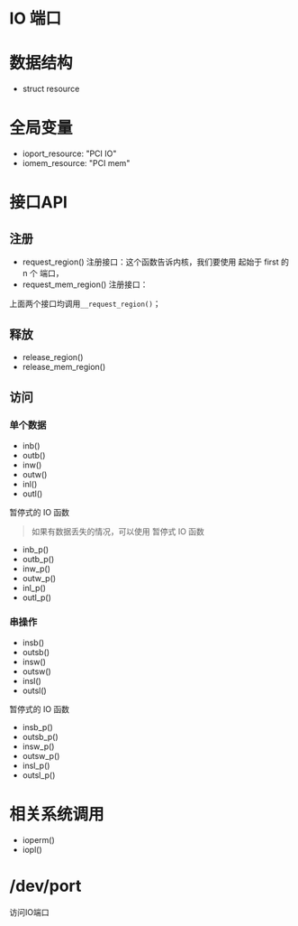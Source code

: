 IO 端口
======================

# 数据结构

* struct resource

# 全局变量

* ioport_resource:	"PCI IO"
* iomem_resource:	"PCI mem"


# 接口API

## 注册 

* request_region()		注册接口：这个函数告诉内核，我们要使用 起始于 first 的 n 个 端口，
* request_mem_region() 	注册接口：

上面两个接口均调用`__request_region()`；

## 释放

* release_region()
* release_mem_region()

## 访问

### 单个数据

* inb()
* outb()
* inw()
* outw()
* inl()
* outl()

暂停式的 IO 函数

> 如果有数据丢失的情况，可以使用 暂停式 IO 函数

* inb_p()
* outb_p()
* inw_p()
* outw_p()
* inl_p()
* outl_p()

### 串操作

* insb()
* outsb()
* insw()
* outsw()
* insl()
* outsl()

暂停式的 IO 函数

* insb_p()
* outsb_p()
* insw_p()
* outsw_p()
* insl_p()
* outsl_p()

# 相关系统调用

* ioperm()
* iopl()

# /dev/port

访问IO端口
